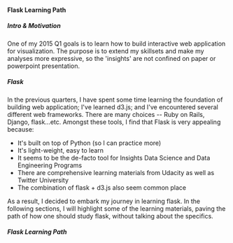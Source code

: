 #### Flask Learning Path

##### Intro & Motivation
One of my 2015 Q1 goals is to learn how to build interactive web application for visualization. The purpose is to extend my skillsets and make my analyses more expressive, so the 'insights' are not confined on paper or powerpoint presentation. 


##### Flask
In the previous quarters, I have spent some time learning the foundation of building web application; I've learned d3.js; and I've encountered several different web frameworks. There are many choices -- Ruby on Rails, Django, flask...etc. Amongst these tools, I find that Flask is very appealing because:

* It's built on top of Python (so I can practice more)
* It's light-weight, easy to learn
* It seems to be the de-facto tool for Insights Data Science and Data Engineering Programs
* There are comprehensive learning materials from Udacity as well as Twitter University
* The combination of flask + d3.js also seem common place

As a result, I decided to embark my journey in learning flask. In the following sections, I will highlight some of the learning materials, paving the path of how one should study flask, without talking about the specifics.

##### Flask Learning Path

